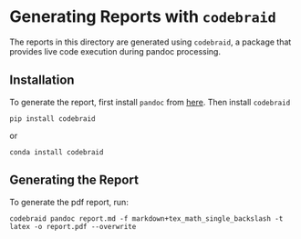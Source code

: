 # Generating Reports with `codebraid`

The reports in this directory are generated using `codebraid`, a package that provides live code execution during pandoc processing. 

## Installation

To generate the report, first install `pandoc` from [here](https://pandoc.org/installing.html). Then install `codebraid`

```
pip install codebraid

```

or 

```
conda install codebraid
```

## Generating the Report

To generate the pdf report, run:

```
codebraid pandoc report.md -f markdown+tex_math_single_backslash -t latex -o report.pdf --overwrite
```


